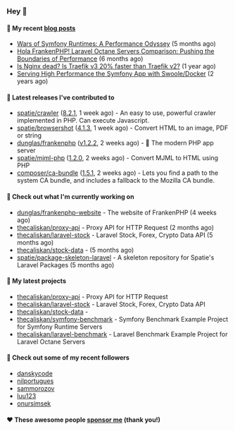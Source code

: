 ### Hey 👋

#### 📜 My recent [blog posts](https://caliskanemre.medium.com/)

- [Wars of Symfony Runtimes: A Performance Odyssey](https://medium.com/beyn-technology/wars-of-symfony-runtimes-a-performance-odyssey-7b0120e8f9e1?source=rss-cf41ab240584------2) (5 months ago)
- [Hola FrankenPHP! Laravel Octane Servers Comparison: Pushing the Boundaries of Performance](https://medium.com/beyn-technology/hola-frankenphp-laravel-octane-servers-comparison-pushing-the-boundaries-of-performance-d3e7ad8e652c?source=rss-cf41ab240584------2) (6 months ago)
- [Is Nginx dead? Is Traefik v3 20% faster than Traefik v2?](https://medium.com/beyn-technology/is-nginx-dead-is-traefik-v3-20-faster-than-traefik-v2-f28ffb7eed3e?source=rss-cf41ab240584------2) (1 year ago)
- [Serving High Performance the Symfony App with Swoole/Docker](https://medium.com/beyn-technology/serving-high-performance-the-symfony-app-with-swoole-docker-758d8f176889?source=rss-cf41ab240584------2) (2 years ago)

#### 🔭 Latest releases I've contributed to

- [spatie/crawler](https://github.com/spatie/crawler) ([8.2.1](https://github.com/spatie/crawler/releases/tag/8.2.1), 1 week ago) - An easy to use,  powerful crawler implemented in PHP. Can execute Javascript.
- [spatie/browsershot](https://github.com/spatie/browsershot) ([4.1.3](https://github.com/spatie/browsershot/releases/tag/4.1.3), 1 week ago) - Convert HTML to an image, PDF or string
- [dunglas/frankenphp](https://github.com/dunglas/frankenphp) ([v1.2.2](https://github.com/dunglas/frankenphp/releases/tag/v1.2.2), 2 weeks ago) - 🧟 The modern PHP app server
- [spatie/mjml-php](https://github.com/spatie/mjml-php) ([1.2.0](https://github.com/spatie/mjml-php/releases/tag/1.2.0), 2 weeks ago) - Convert MJML to HTML using PHP
- [composer/ca-bundle](https://github.com/composer/ca-bundle) ([1.5.1](https://github.com/composer/ca-bundle/releases/tag/1.5.1), 2 weeks ago) - Lets you find a path to the system CA bundle, and includes a fallback to the Mozilla CA bundle.

#### 👷 Check out what I'm currently working on

- [dunglas/frankenphp-website](https://github.com/dunglas/frankenphp-website) - The website of FrankenPHP (4 weeks ago)
- [thecaliskan/proxy-api](https://github.com/thecaliskan/proxy-api) - Proxy API for HTTP Request (2 months ago)
- [thecaliskan/laravel-stock](https://github.com/thecaliskan/laravel-stock) - Laravel Stock, Forex, Crypto Data API (5 months ago)
- [thecaliskan/stock-data](https://github.com/thecaliskan/stock-data) -  (5 months ago)
- [spatie/package-skeleton-laravel](https://github.com/spatie/package-skeleton-laravel) - A skeleton repository for Spatie&#39;s Laravel Packages (5 months ago)

#### 🌱 My latest projects

- [thecaliskan/proxy-api](https://github.com/thecaliskan/proxy-api) - Proxy API for HTTP Request
- [thecaliskan/laravel-stock](https://github.com/thecaliskan/laravel-stock) - Laravel Stock, Forex, Crypto Data API
- [thecaliskan/stock-data](https://github.com/thecaliskan/stock-data) - 
- [thecaliskan/symfony-benchmark](https://github.com/thecaliskan/symfony-benchmark) - Symfony Benchmark Example Project for Symfony Runtime Servers 
- [thecaliskan/laravel-benchmark](https://github.com/thecaliskan/laravel-benchmark) - Laravel Benchmark Example Project for Laravel Octane Servers

#### 👯 Check out some of my recent followers

- [danskycode](https://github.com/danskycode)
- [nilportugues](https://github.com/nilportugues)
- [sammorozov](https://github.com/sammorozov)
- [luu123](https://github.com/luu123)
- [onursimsek](https://github.com/onursimsek)

#### ❤️ These awesome people [sponsor me](https://github.com/sponsors/thecaliskan) (thank you!)

